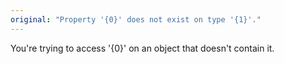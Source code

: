 ```yaml
---
original: "Property '{0}' does not exist on type '{1}'."
---
```


You're trying to access '{0}' on an object that doesn't contain it.
